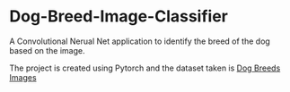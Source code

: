 # Dog-Breed-Image-Classifier

A Convolutional Nerual Net application to identify the breed of the dog based on the image.

The project is created using Pytorch and the dataset taken is <a href='https://www.kaggle.com/dharminshah/dogbreed'>Dog Breeds Images</a>

